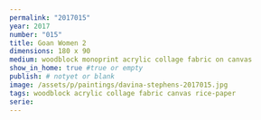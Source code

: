 ```yaml
---
permalink: "2017015"
year: 2017
number: "015"
title: Goan Women 2
dimensions: 180 x 90
medium: woodblock monoprint acrylic collage fabric on canvas
show_in_home: true #true or empty
publish: # notyet or blank
image: /assets/p/paintings/davina-stephens-2017015.jpg
tags: woodblock acrylic collage fabric canvas rice-paper
serie: 
---
```

